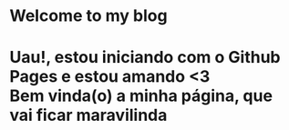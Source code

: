 <h1> Welcome to my blog <h1>

<p>
  Uau!, estou iniciando com o Github Pages e estou amando <3<br>
  <b>Bem vinda(o) a minha página, que vai ficar maravilinda<b>
<p>
